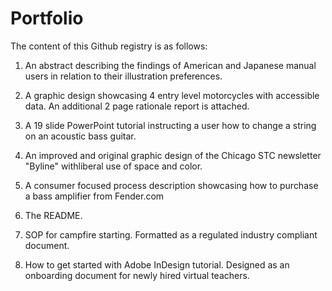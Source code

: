 # Portfolio

The content of this Github registry is as follows:

1) An abstract describing the findings of American and Japanese manual users in relation to their illustration preferences. 

2) A graphic design showcasing 4 entry level motorcycles with accessible data. An additional 2 page rationale report is attached.

3) A 19 slide PowerPoint tutorial instructing a user how to change a string on an acoustic bass guitar.

4) An improved and original graphic design of the Chicago STC newsletter "Byline" withliberal use of space and color.

5) A consumer focused process description showcasing how to purchase a bass amplifier from Fender.com

6) The README.

7) SOP for campfire starting. Formatted as a regulated industry compliant document.

8) How to get started with Adobe InDesign tutorial. Designed as an onboarding document for newly hired virtual teachers. 
